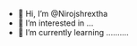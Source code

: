 - 👋 Hi, I’m @Nirojshrextha
- 👀 I’m interested in ...
- 🌱 I’m currently learning ..........

<!---
Nirojshrextha/Nirojshrextha is a ✨ special ✨ repository because its `README.md` (this file) appears on your GitHub profile.
You can click the Preview link to take a look at your changes.
--->
